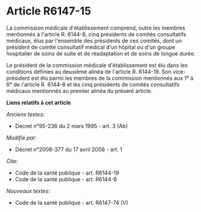 # Article R6147-15

La commission médicale d'établissement comprend, outre les membres mentionnés à l'article R. 6144-8, cinq présidents de
comités consultatifs médicaux, élus par l'ensemble des présidents de ces comités, dont un président de comité consultatif
médical d'un hôpital ou d'un groupe hospitalier de soins de suite et de réadaptation et de soins de longue durée. 

Le président de la commission médicale d'établissement est élu dans les conditions définies au deuxième alinéa de l'article
R. 6144-19. Son vice-président est élu parmi les membres de la commission mentionnés aux 1° à 6° de l'article R. 6144-8 et
les cinq présidents de comités consultatifs médicaux mentionnés au premier alinéa du présent article.

**Liens relatifs à cet article**

_Anciens textes_:

  - Décret n°95-236 du 2 mars 1995 - art. 3 (Ab)

_Modifié par_:

  - Décret n°2008-377 du 17 avril 2008 - art.  1

_Cite_:

  - Code de la santé publique - art. R6144-19
  - Code de la santé publique - art. R6144-8

_Nouveaux textes_:

  - Code de la santé publique - art. R6147-74 (V)
